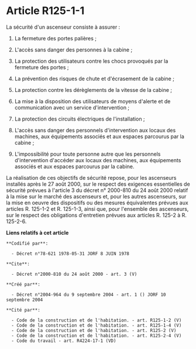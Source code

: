 # Article R125-1-1

La sécurité d'un ascenseur consiste à assurer : 

1. La fermeture des portes palières ; 

2. L'accès sans danger des personnes à la cabine ; 

3. La protection des utilisateurs contre les chocs provoqués par la fermeture des portes ; 

4. La prévention des risques de chute et d'écrasement de la cabine ; 

5. La protection contre les dérèglements de la vitesse de la cabine ; 

6. La mise à la disposition des utilisateurs de moyens d'alerte et de communication avec un service d'intervention ; 

7. La protection des circuits électriques de l'installation ; 

8. L'accès sans danger des personnels d'intervention aux locaux des machines, aux équipements associés et aux espaces
parcourus par la cabine ; 

9. L'impossibilité pour toute personne autre que les personnels d'intervention d'accéder aux locaux des machines, aux
équipements associés et aux espaces parcourus par la cabine. 

La réalisation de ces objectifs de sécurité repose, pour les ascenseurs installés après le 27 août 2000, sur le respect des
exigences essentielles de sécurité prévues à l'article 3 du décret n° 2000-810 du 24 août 2000 relatif à la mise sur le
marché des ascenseurs et, pour les autres ascenseurs, sur la mise en oeuvre des dispositifs ou des mesures équivalentes
prévues aux articles R. 125-1-2 et R. 125-1-3, ainsi que, pour l'ensemble des ascenseurs, sur le respect des obligations
d'entretien prévues aux articles R. 125-2 à R. 125-2-6.

**Liens relatifs à cet article**

	**Codifié par**:

	  - Décret n°78-621 1978-05-31 JORF 8 JUIN 1978

	**Cite**:

	  - Décret n°2000-810 du 24 août 2000 - art. 3 (V)

	**Créé par**:

	  - Décret n°2004-964 du 9 septembre 2004 - art. 1 () JORF 10 septembre 2004

	**Cité par**:

	  - Code de la construction et de l'habitation. - art. R125-1-2 (V)
	  - Code de la construction et de l'habitation. - art. R125-1-4 (V)
	  - Code de la construction et de l'habitation. - art. R125-2 (V)
	  - Code de la construction et de l'habitation. - art. R125-2-4 (V)
	  - Code du travail - art. R4224-17-1 (VD)
